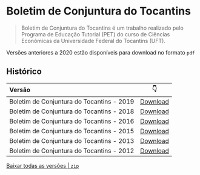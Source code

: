 # Boletim de Conjuntura do Tocantins

> Boletim de Conjuntura do Tocantins é um trabalho realizado pelo Programa de Educação Tutorial (PET) do curso de Ciências Econômicas da Universidade Federal do Tocantins (UFT).

Versões anteriores a 2020 estão disponíveis para download no formato `pdf`

## Histórico

| Versão                                    | 👇                                            |
|:------------------------------------------|:---------------------------------------------:|
| Boletim de Conjuntura do Tocantins - 2019 | [Download](../../raw/master/boletim_2019.pdf) |
| Boletim de Conjuntura do Tocantins - 2018 | [Download](../../raw/master/boletim_2018.pdf) |
| Boletim de Conjuntura do Tocantins - 2016 | [Download](../../raw/master/boletim_2016.pdf) |
| Boletim de Conjuntura do Tocantins - 2015 | [Download](../../raw/master/boletim_2015.pdf) |
| Boletim de Conjuntura do Tocantins - 2013 | [Download](../../raw/master/boletim_2013.pdf) |
| Boletim de Conjuntura do Tocantins - 2012 | [Download](../../raw/master/boletim_2012.pdf) |


[Baixar todas as versões | `zip`](../../archive/master.zip)
